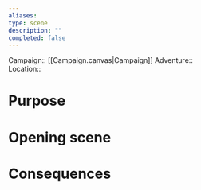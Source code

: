```yaml
---
aliases: 
type: scene
description: ""
completed: false
---
```

Campaign:: [[Campaign.canvas|Campaign]]
Adventure::  
Location:: 
# Purpose



# Opening scene



# Consequences
